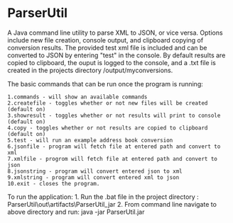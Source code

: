 # ParserUtil
A Java command line utility to parse XML to JSON, or vice versa. Options include new file creation, console output, and clipboard copying of conversion results.  The provided test xml file is included and can be converted to JSON by entering "test" in the console. By default results are copied to clipboard, the ouput is logged to the console, and a .txt file is created in the projects directory /output/myconversions.


The basic commands that can be run once the program is running:

    1.commands - will show an available commands
    2.createfile - toggles whether or not new files will be created (default on)
    3.showresult - toggles whether or not results will print to console (default on)
    4.copy - toggles whether or not results are copied to clipboard (default on)
    5.test - will run an example address book conversion
    6.jsonfile - program will fetch file at entered path and convert to xml
    7.xmlfile - progrom will fetch file at entered path and convert to json
    8.jsonstring - program will convert entered json to xml
    9.xmlstring - program will convert entered xml to json
    10.exit - closes the program.
    
To run the application:
    1. Run the .bat file in the project directory : ParserUtil\out\artifacts\ParserUtil_jar
    2. From command line navigate to above directory and run: java -jar ParserUtil.jar
    
    

